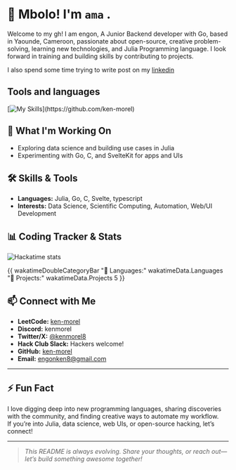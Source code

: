 # 👋 Mbolo! I'm `ama` .

Welcome to my gh! I am engon, A Junior Backend developer with Go, based in Yaounde, Cameroon, passionate about open-source, creative problem-solving, learning new technologies, and Julia Programming language. I look forward in training and building skills by contributing to projects.

I also spend some time trying to write post on my [linkedin](https://www.linkedin.com/in/ken-morel-8ba00a296)

## Tools and languages

[![My Skills](https://skillicons.dev/icons?perline=6&i=c,css,dart,discord,flutter,github,githubactions,gmail,go,html,linux,md,neovim,nodejs,obsidian,py,sass,stackoverflow,svelte,tailwind,ubuntu,)](https://github.com/ken-morel)

## 🌱 What I'm Working On

- Exploring data science and building use cases in Julia
- Experimenting with Go, C, and SvelteKit for apps and UIs

## 🛠️ Skills & Tools

- **Languages:** Julia, Go, C, Svelte, typescript
- **Interests:** Data Science, Scientific Computing, Automation, Web/UI Development

## 📊 Coding Tracker & Stats
![Hackatime stats](https://github-readme-stats.hackclub.dev/api/wakatime?username=19730&api_domain=hackatime.hackclub.com&&custom_title=Hackatime+Stats&layout=compact&cache_seconds=0&langs_count=8&theme=dark)

{{ wakatimeDoubleCategoryBar "💾 Languages:" wakatimeData.Languages "💼 Projects:" wakatimeData.Projects 5 }}

## 📫 Connect with Me

- **LeetCode:** [ken-morel](https://leetcode.com/ken-morel)
- **Discord:** kenmorel
- **Twitter/X:** [@kenmorel8](https://twitter.com/kenmorel8)
- **Hack Club Slack:** Hackers welcome!
- **GitHub:** [ken-morel](https://github.com/ken-morel)
- **Email:** engonken8@gmail.com

---

## ⚡ Fun Fact

I love digging deep into new programming languages, sharing discoveries with the community, and finding creative ways to automate my workflow.  
If you’re into Julia, data science, web UIs, or open-source hacking, let’s connect!

---

> *This README is always evolving. Share your thoughts, or reach out—let’s build something awesome together!*
